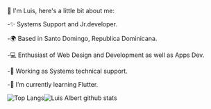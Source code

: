  
👋 I'm Luis, here's a little bit about me:

-✨ Systems Support and Jr.developer.

-🌍 Based in Santo Domingo, Republica Dominicana.

-💻 Enthusiast of Web Design and Development as well as Apps Dev.

-💼 Working as Systems technical support.

-🌱 I’m currently learning Flutter.

![Top Langs](https://github-readme-stats.vercel.app/api/top-langs/?username=luisalbertmschz)![Luis Albert github stats](https://github-readme-stats.vercel.app/api?username=luisalbertmschz&hide=contribs,prs&show_icons=true)



<!--
**luisalbertmschz/luisalbertmschz** is a ✨ _special_ ✨ repository because its `README.md` (this file) appears on your GitHub profile.

Here are some ideas to get you started:

👋 Here's a little bit about me:


- 🔭 I’m currently working on ...
- 🌱 I’m currently learning ...
- 👯 I’m looking to collaborate on ...
- 🤔 I’m looking for help with ...
- 💬 Ask me about ...
- 📫 How to reach me: ...
- 😄 Pronouns: ...
- ⚡ Fun fact: ...
-->
